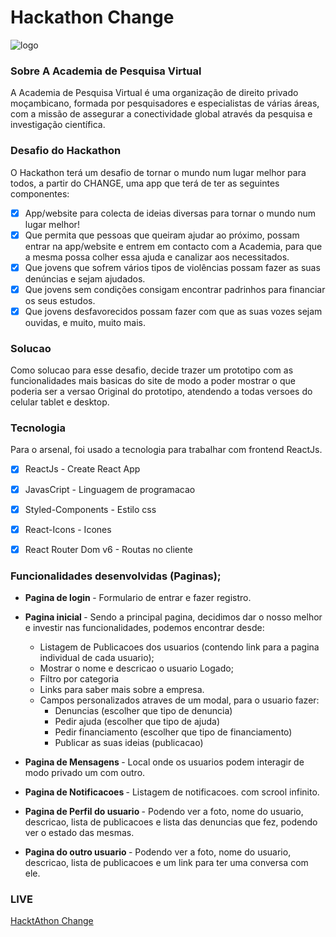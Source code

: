 # Hackathon Change


![logo](https://user-images.githubusercontent.com/72309855/150771039-8311362f-01e6-4e67-9bd1-eddc00137040.png)

### Sobre A Academia de Pesquisa Virtual
A Academia de Pesquisa Virtual é uma organização de direito privado moçambicano,
formada por pesquisadores e especialistas de várias áreas, com a missão de assegurar a
conectividade global através da pesquisa e investigação científica.

### Desafio do Hackathon
O Hackathon terá um desafio de tornar o mundo num lugar melhor para todos, a
partir do CHANGE, uma app que terá de ter as seguintes componentes:

- [x] App/website para colecta de ideias diversas para tornar o mundo num lugar melhor!
- [x] Que permita que pessoas que queiram ajudar ao próximo, possam entrar na
app/website e entrem em contacto com a Academia, para que a mesma possa colher
essa ajuda e canalizar aos necessitados.
- [x] Que jovens que sofrem vários tipos de violências possam fazer as suas denúncias e
sejam ajudados.
- [x] Que jovens sem condições consigam encontrar padrinhos para financiar os seus
estudos.
- [x] Que jovens desfavorecidos possam fazer com que as suas vozes sejam ouvidas, e
muito, muito mais.

### Solucao

Como solucao para esse desafio, decide trazer um prototipo com as funcionalidades mais basicas do site de modo a poder mostrar o que poderia ser a versao Original do prototipo, atendendo a todas versoes do celular tablet e desktop.

### Tecnologia
Para o arsenal, foi usado a tecnologia para trabalhar com frontend ReactJs.

- [x] ReactJs - Create React App
- [x] JavasCript -  Linguagem de programacao
- [x] Styled-Components - Estilo css
- [x] React-Icons - Icones
- [x] React Router Dom v6 - Routas no cliente


### Funcionalidades desenvolvidas (Paginas);

- <b>Pagina de login </b>  - Formulario de entrar e fazer registro.

- <b>Pagina inicial </b> - Sendo a principal pagina, decidimos dar o nosso melhor e investir nas funcionalidades, podemos encontrar desde: 
   - Listagem de Publicacoes dos usuarios (contendo link para a pagina individual de cada usuario);
   - Mostrar o nome e descricao o usuario Logado;
   - Filtro por categoria
   - Links para saber mais sobre a empresa.
   - Campos personalizados atraves de um modal, para o usuario fazer:
       - Denuncias (escolher que tipo de denuncia)
       - Pedir ajuda (escolher que tipo de ajuda)
       - Pedir financiamento (escolher que tipo de financiamento)
       - Publicar as suas ideias (publicacao)

- <b>Pagina de Mensagens </b> - Local onde os usuarios podem interagir de modo privado um com outro.
- <b>Pagina de Notificacoes </b> - Listagem de notificacoes. com scrool infinito.
- <b>Pagina de Perfil do usuario </b>  - Podendo ver a foto, nome do usuario, descricao, lista de publicacoes e lista das denuncias que fez, podendo ver o estado das mesmas.
- <b>Pagina do outro usuario </b> - Podendo ver a foto, nome do usuario, descricao, lista de publicacoes e um link para ter uma conversa com ele.


### LIVE
<a href="hack-athon-antonio-sitoe.vercel.app">HacktAthon Change</a>
